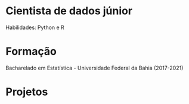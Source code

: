 # Cientista de dados júnior
Habilidades: Python e R
# Formação
Bacharelado em Estatística - Universidade Federal da Bahia (2017-2021)
# Projetos
